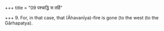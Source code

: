 +++
title = "09 पश्चाद्धि स तर्हि"

+++
9. For, in that case, that (Āhavanīya)-fire is gone (to the west (to the Gārhapatya).
